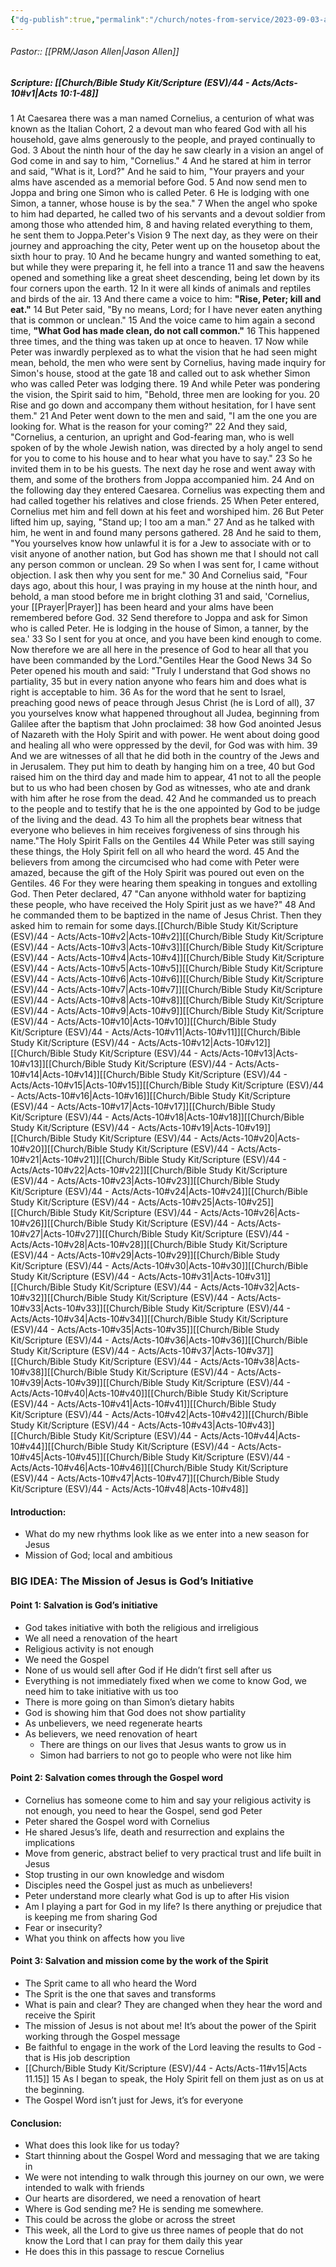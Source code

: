 ```yaml
---
{"dg-publish":true,"permalink":"/church/notes-from-service/2023-09-03-acts-global-missions/","tags":["church/acts","church/globalMissions","church/jasonAllen","church/notesFromService","til"],"created":"","updated":""}
---
```


###### Pastor:: [[PRM/Jason Allen\|Jason Allen]]

##### Scripture: [[Church/Bible Study Kit/Scripture (ESV)/44 - Acts/Acts-10#v1\|Acts 10:1-48]] 
1 At Caesarea there was a man named Cornelius, a centurion of what was known as the Italian Cohort, 
2 a devout man who feared God with all his household, gave alms generously to the people, and prayed continually to God. 
3 About the ninth hour of the day he saw clearly in a vision an angel of God come in and say to him, "Cornelius." 
4 And he stared at him in terror and said, "What is it, Lord?" And he said to him, "Your prayers and your alms have ascended as a memorial before God. 
5 And now send men to Joppa and bring one Simon who is called Peter. 
6 He is lodging with one Simon, a tanner, whose house is by the sea." 
7 When the angel who spoke to him had departed, he called two of his servants and a devout soldier from among those who attended him, 
8 and having related everything to them, he sent them to Joppa.Peter's Vision 
9 The next day, as they were on their journey and approaching the city, Peter went up on the housetop about the sixth hour to pray. 
10 And he became hungry and wanted something to eat, but while they were preparing it, he fell into a trance 
11 and saw the heavens opened and something like a great sheet descending, being let down by its four corners upon the earth. 
12 In it were all kinds of animals and reptiles and birds of the air. 
13 And there came a voice to him: **"Rise, Peter; kill and eat."** 
14 But Peter said, "By no means, Lord; for I have never eaten anything that is common or unclean." 
15 And the voice came to him again a second time, **"What God has made clean, do not call common."** 
16 This happened three times, and the thing was taken up at once to heaven. 
17 Now while Peter was inwardly perplexed as to what the vision that he had seen might mean, behold, the men who were sent by Cornelius, having made inquiry for Simon's house, stood at the gate 
18 and called out to ask whether Simon who was called Peter was lodging there. 
19 And while Peter was pondering the vision, the Spirit said to him, "Behold, three men are looking for you. 
20 Rise and go down and accompany them without hesitation, for I have sent them." 
21 And Peter went down to the men and said, "I am the one you are looking for. What is the reason for your coming?" 
22 And they said, "Cornelius, a centurion, an upright and God-fearing man, who is well spoken of by the whole Jewish nation, was directed by a holy angel to send for you to come to his house and to hear what you have to say." 
23 So he invited them in to be his guests. The next day he rose and went away with them, and some of the brothers from Joppa accompanied him. 
24 And on the following day they entered Caesarea. Cornelius was expecting them and had called together his relatives and close friends. 
25 When Peter entered, Cornelius met him and fell down at his feet and worshiped him. 
26 But Peter lifted him up, saying, "Stand up; I too am a man." 
27 And as he talked with him, he went in and found many persons gathered. 
28 And he said to them, "You yourselves know how unlawful it is for a Jew to associate with or to visit anyone of another nation, but God has shown me that I should not call any person common or unclean. 
29 So when I was sent for, I came without objection. I ask then why you sent for me." 
30 And Cornelius said, "Four days ago, about this hour, I was praying in my house at the ninth hour, and behold, a man stood before me in bright clothing 
31 and said, 'Cornelius, your [[Prayer\|Prayer]] has been heard and your alms have been remembered before God. 
32 Send therefore to Joppa and ask for Simon who is called Peter. He is lodging in the house of Simon, a tanner, by the sea.' 
33 So I sent for you at once, and you have been kind enough to come. Now therefore we are all here in the presence of God to hear all that you have been commanded by the Lord."Gentiles Hear the Good News 
34 So Peter opened his mouth and said: "Truly I understand that God shows no partiality, 
35 but in every nation anyone who fears him and does what is right is acceptable to him. 
36 As for the word that he sent to Israel, preaching good news of peace through Jesus Christ (he is Lord of all), 
37 you yourselves know what happened throughout all Judea, beginning from Galilee after the baptism that John proclaimed: 
38 how God anointed Jesus of Nazareth with the Holy Spirit and with power. He went about doing good and healing all who were oppressed by the devil, for God was with him. 
39 And we are witnesses of all that he did both in the country of the Jews and in Jerusalem. They put him to death by hanging him on a tree, 
40 but God raised him on the third day and made him to appear, 
41 not to all the people but to us who had been chosen by God as witnesses, who ate and drank with him after he rose from the dead. 
42 And he commanded us to preach to the people and to testify that he is the one appointed by God to be judge of the living and the dead. 
43 To him all the prophets bear witness that everyone who believes in him receives forgiveness of sins through his name."The Holy Spirit Falls on the Gentiles 
44 While Peter was still saying these things, the Holy Spirit fell on all who heard the word. 
45 And the believers from among the circumcised who had come with Peter were amazed, because the gift of the Holy Spirit was poured out even on the Gentiles. 
46 For they were hearing them speaking in tongues and extolling God. Then Peter declared, 
47 "Can anyone withhold water for baptizing these people, who have received the Holy Spirit just as we have?" 
48 And he commanded them to be baptized in the name of Jesus Christ. Then they asked him to remain for some days.[[Church/Bible Study Kit/Scripture (ESV)/44 - Acts/Acts-10#v2\|Acts-10#v2]][[Church/Bible Study Kit/Scripture (ESV)/44 - Acts/Acts-10#v3\|Acts-10#v3]][[Church/Bible Study Kit/Scripture (ESV)/44 - Acts/Acts-10#v4\|Acts-10#v4]][[Church/Bible Study Kit/Scripture (ESV)/44 - Acts/Acts-10#v5\|Acts-10#v5]][[Church/Bible Study Kit/Scripture (ESV)/44 - Acts/Acts-10#v6\|Acts-10#v6]][[Church/Bible Study Kit/Scripture (ESV)/44 - Acts/Acts-10#v7\|Acts-10#v7]][[Church/Bible Study Kit/Scripture (ESV)/44 - Acts/Acts-10#v8\|Acts-10#v8]][[Church/Bible Study Kit/Scripture (ESV)/44 - Acts/Acts-10#v9\|Acts-10#v9]][[Church/Bible Study Kit/Scripture (ESV)/44 - Acts/Acts-10#v10\|Acts-10#v10]][[Church/Bible Study Kit/Scripture (ESV)/44 - Acts/Acts-10#v11\|Acts-10#v11]][[Church/Bible Study Kit/Scripture (ESV)/44 - Acts/Acts-10#v12\|Acts-10#v12]][[Church/Bible Study Kit/Scripture (ESV)/44 - Acts/Acts-10#v13\|Acts-10#v13]][[Church/Bible Study Kit/Scripture (ESV)/44 - Acts/Acts-10#v14\|Acts-10#v14]][[Church/Bible Study Kit/Scripture (ESV)/44 - Acts/Acts-10#v15\|Acts-10#v15]][[Church/Bible Study Kit/Scripture (ESV)/44 - Acts/Acts-10#v16\|Acts-10#v16]][[Church/Bible Study Kit/Scripture (ESV)/44 - Acts/Acts-10#v17\|Acts-10#v17]][[Church/Bible Study Kit/Scripture (ESV)/44 - Acts/Acts-10#v18\|Acts-10#v18]][[Church/Bible Study Kit/Scripture (ESV)/44 - Acts/Acts-10#v19\|Acts-10#v19]][[Church/Bible Study Kit/Scripture (ESV)/44 - Acts/Acts-10#v20\|Acts-10#v20]][[Church/Bible Study Kit/Scripture (ESV)/44 - Acts/Acts-10#v21\|Acts-10#v21]][[Church/Bible Study Kit/Scripture (ESV)/44 - Acts/Acts-10#v22\|Acts-10#v22]][[Church/Bible Study Kit/Scripture (ESV)/44 - Acts/Acts-10#v23\|Acts-10#v23]][[Church/Bible Study Kit/Scripture (ESV)/44 - Acts/Acts-10#v24\|Acts-10#v24]][[Church/Bible Study Kit/Scripture (ESV)/44 - Acts/Acts-10#v25\|Acts-10#v25]][[Church/Bible Study Kit/Scripture (ESV)/44 - Acts/Acts-10#v26\|Acts-10#v26]][[Church/Bible Study Kit/Scripture (ESV)/44 - Acts/Acts-10#v27\|Acts-10#v27]][[Church/Bible Study Kit/Scripture (ESV)/44 - Acts/Acts-10#v28\|Acts-10#v28]][[Church/Bible Study Kit/Scripture (ESV)/44 - Acts/Acts-10#v29\|Acts-10#v29]][[Church/Bible Study Kit/Scripture (ESV)/44 - Acts/Acts-10#v30\|Acts-10#v30]][[Church/Bible Study Kit/Scripture (ESV)/44 - Acts/Acts-10#v31\|Acts-10#v31]][[Church/Bible Study Kit/Scripture (ESV)/44 - Acts/Acts-10#v32\|Acts-10#v32]][[Church/Bible Study Kit/Scripture (ESV)/44 - Acts/Acts-10#v33\|Acts-10#v33]][[Church/Bible Study Kit/Scripture (ESV)/44 - Acts/Acts-10#v34\|Acts-10#v34]][[Church/Bible Study Kit/Scripture (ESV)/44 - Acts/Acts-10#v35\|Acts-10#v35]][[Church/Bible Study Kit/Scripture (ESV)/44 - Acts/Acts-10#v36\|Acts-10#v36]][[Church/Bible Study Kit/Scripture (ESV)/44 - Acts/Acts-10#v37\|Acts-10#v37]][[Church/Bible Study Kit/Scripture (ESV)/44 - Acts/Acts-10#v38\|Acts-10#v38]][[Church/Bible Study Kit/Scripture (ESV)/44 - Acts/Acts-10#v39\|Acts-10#v39]][[Church/Bible Study Kit/Scripture (ESV)/44 - Acts/Acts-10#v40\|Acts-10#v40]][[Church/Bible Study Kit/Scripture (ESV)/44 - Acts/Acts-10#v41\|Acts-10#v41]][[Church/Bible Study Kit/Scripture (ESV)/44 - Acts/Acts-10#v42\|Acts-10#v42]][[Church/Bible Study Kit/Scripture (ESV)/44 - Acts/Acts-10#v43\|Acts-10#v43]][[Church/Bible Study Kit/Scripture (ESV)/44 - Acts/Acts-10#v44\|Acts-10#v44]][[Church/Bible Study Kit/Scripture (ESV)/44 - Acts/Acts-10#v45\|Acts-10#v45]][[Church/Bible Study Kit/Scripture (ESV)/44 - Acts/Acts-10#v46\|Acts-10#v46]][[Church/Bible Study Kit/Scripture (ESV)/44 - Acts/Acts-10#v47\|Acts-10#v47]][[Church/Bible Study Kit/Scripture (ESV)/44 - Acts/Acts-10#v48\|Acts-10#v48]]
#### Introduction:
- What do my new rhythms look like as we enter into a new season for Jesus
- Mission of God; local and ambitious

### BIG IDEA: The Mission of Jesus is God’s Initiative

#### Point 1: Salvation is God’s initiative
- God takes initiative with both the religious and irreligious
- We all need a renovation of the heart
- Religious activity is not enough
- We need the Gospel
- None of us would sell after God if He didn’t first sell after us 
- Everything is not immediately fixed when we come to know God, we need him to take initiative with us too 
- There is more going on than Simon’s dietary habits
- God is showing him that God does not show partiality
- As unbelievers, we need regenerate hearts
- As believers, we need renovation of heart
	- There are things on our lives that Jesus wants to grow us in
	- Simon had barriers to not go to people who were not like him
#### Point 2: Salvation comes through the Gospel word
- Cornelius has someone come to him and say your religious activity is not enough, you need to hear the Gospel, send god Peter
- Peter shared the Gospel word with Cornelius
- He shared Jesus’s life, death and resurrection and explains the implications
- Move from generic, abstract belief to very practical trust and life built in Jesus
- Stop trusting in our own knowledge and wisdom
- Disciples need the Gospel just as much as unbelievers!
- Peter understand more clearly what God is up to after His vision
- Am I playing a part for God in my life? Is there anything or prejudice that is keeping me from sharing God
- Fear or insecurity?
- What you think on affects how you live 
#### Point 3: Salvation and mission come by the work of the Spirit
- The Sprit came to all who heard the Word
- The Sprit is the one that saves and transforms
- What is pain and clear? They are changed when they hear the word and receive the Spirit
- The mission of Jesus is not about me! It’s about the power of the Spirit working through the Gospel message
- Be faithful to engage in the work of the Lord leaving the results to God - that is His job description
- [[Church/Bible Study Kit/Scripture (ESV)/44 - Acts/Acts-11#v15\|Acts 11.15]] 
	15 As I began to speak, the Holy Spirit fell on them just as on us at the beginning.
- The Gospel Word isn’t just for Jews, it’s for everyone
#### Conclusion:
- What does this look like for us today?
- Start thinning about the Gospel Word and messaging that we are taking in
- We were not intending to walk through this journey on our own, we were intended to walk with friends
- Our hearts are disordered, we need a renovation of heart
- Where is God sending me? He is sending me somewhere. 
- This could be across the globe or across the street
- This week, all the Lord to give us three names of people that do not know the Lord that I can pray for them daily this year
- He does this in this passage to rescue Cornelius